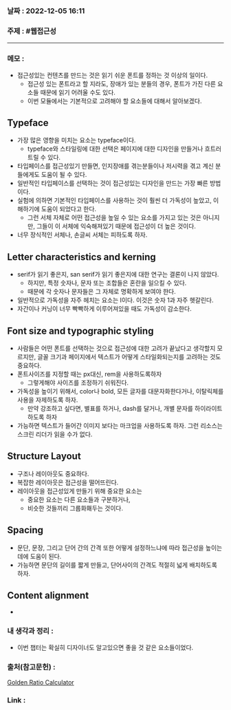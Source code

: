 ### 날짜 : 2022-12-05 16:11
### 주제 : #웹접근성 

---- 

### 메모 : 

- 접근성있는 컨텐츠를 만드는 것은 읽기 쉬운 폰트를 정하는 것 이상의 일이다. 
	- 접근성 있는 폰트라고 할 지라도, 장애가 있는 분들의 경우, 폰트가 가진 다른 요소들 때문에 읽기 어려울 수도 있다. 
	- 이번 모듈에서는 기본적으로 고려해야 할 요소들에 대해서 알아보겠다. 

## Typeface 

- 가장 많은 영향을 미치는 요소는 typeface이다. 
	- typeface와 스타일링에 대한 선택은 페이지에 대한 디자인을 만들거나 흐트러트릴 수 있다. 
- 타입페이스를 접근성있기 만들면, 인지장애를 겪는분들이나 저시력을 겪고 계신 분들에게도 도움이 될 수 있다. 
- 일반적인 타입페이스를 선택하는 것이 접근성있는 디자인을 만드는 가장 빠른 방법이다. 
- 실험에 의하면 기본적인 타입페이스를 사용하는 것이 훨씬 더 가독성이 높았고, 이해하기에 도움이 되었다고 한다.
	- 그런 서체 자체로 어떤 접근성을 높일 수 있는 요소를 가지고 있는 것은 아니지만, 그들이 이 서체에 익숙해져있기 때문에 접근성이 더 높은 것이다. 
- 너무 장식적인 서체나, 손글씨 서체는 피하도록 하자.


## Letter characteristics and kerning 

- serif가 읽기 좋은지, san serif가 읽기 좋은지에 대한 연구는 결론이 나지 않았다. 
	- 하지만, 특정 숫자나, 문자 또는 조합들은 혼란을 일으킬 수 있다. 
	- 때문에 각 숫자나 문자들은 그 자체로 명확하게 보여야 한다. 
- 일반적으로 가독성을 자주 헤치는 요소는 I이다. 이것은 숫자 1과 자주 헷갈린다. 
- 자간이나 커닝이 너무 빡빡하게 이루어져있을 때도 가독성이 감소한다. 


## Font size and typographic styling 

- 사람들은 어떤 폰트를 선택하는 것으로 접근성에 대한 고려가 끝났다고 생각할지 모르지만, 글꼴 크기과 페이지에서 텍스트가 어떻게 스타일화되는지를 고려하는 것도 중요하다. 
- 폰트사이즈를 지정할 때는 px대신, rem을 사용하도록하자 
	- 그렇게해야 사이즈를 조정하기 쉬워진다. 
- 가독성을 높이기 위해서, color나 bold, 모든 글자를 대문자화한다거나, 이탈릭체를 사용을 자제하도록 하자. 
	- 만약 강조하고 싶다면, 별표를 하거나, dash를 달거나, 개별 문자를 하이라이트하도록 하자 
- 가능하면 텍스트가 들어간 이미지 보다는 마크업을 사용하도록 하자. 그런 리소스는 스크린 리더가 읽을 수가 없다. 


## Structure Layout 

- 구조나 레이아웃도 중요하다. 
- 복잡한 레이아웃은 접근성을 떨어뜨린다. 
- 레이아웃을 접근성있게 만들기 위해 중요한 요소는 
	- 중요한 요소는 다른 요소들과 구분하거나, 
	- 비슷한 것들끼리 그룹화홰두는 것이다. 


## Spacing 

- 문단, 문장, 그리고 단어 간의 간격 또한 어떻게 설정하느냐에 따라 접근성을 높이는데에 도움이 된다. 
- 가능하면 문단의 길이를 짧게 만들고, 단어사이의 간격도 적절히 넓게 배치하도록 하자. 


## Content alignment 

- 




### 내 생각과 정리 : 
- 이번 챕터는 확실히 디자이너도 알고있으면 좋을 것 같은 요소들이었다. 


### 출처(참고문헌) : 
[Golden Ratio Calculator](https://grtcalculator.com/)

### Link : 
